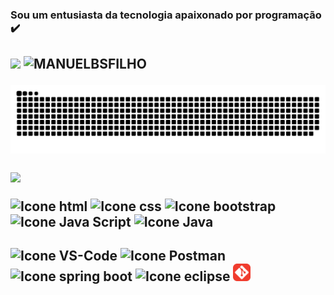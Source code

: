
### Sou um entusiasta da tecnologia apaixonado por programação ✔️ 
<h2
<a href = "https://api.whatsapp.com/send?phone=5571996521211&text=Como%20vai%3F"><img src="https://img.shields.io/badge/WhatsApp-%23333?style=for-the-badge&logo=whatsapp&logoColor=white" target="_blank"></a>
<img height="30" src="https://komarev.com/ghpvc/?username=MANUELBSFILHO&color=blue" alt="MANUELBSFILHO"/>
 
![Snake animation](https://github.com/manuelbsfilho/manuelbsfilho/blob/output/github-contribution-grid-snake.svg)

<p align = "left">
<img loading="lazy" height="153em" src="http://github-readme-streak-stats.herokuapp.com/?user=manuelbsfilho&amp;theme=radical">
</p>
<img height="38px" width="38px" alt="Icone html" src="https://skillicons.dev/icons?i=html"/>
<img height="38px" width="38px" alt="Icone css" src="https://skillicons.dev/icons?i=css"/>
<img height="38px" width="38px" alt="Icone bootstrap" src="https://skillicons.dev/icons?i=bootstrap"/>
<img height="38px" width="38px" alt="Icone Java Script" src="https://skillicons.dev/icons?i=js"/>
<img height="28px" width="28px" alt="Icone Java" src="https://skillicons.dev/icons?i=java"/>
</div>
<h2
<img height="28px" width="28px" alt="Icone spring boot" src="https://skillicons.dev/icons?i=spring boot"/>
<img height="28px" width="28px" alt="Icone VS-Code" src="https://skillicons.dev/icons?i=vscode"/>
<img height="28px" width="28px" alt="Icone Postman" src="https://i.postimg.cc/QNyBTNVk/postman.png"/>
<img height="28px" width="28px" alt="Icone spring boot" src="https://skillicons.dev/icons?i=spring boot"/>
<img height="28px" width="28px" alt="Icone eclipse" src="https://skillicons.dev/icons?i=eclipse"/>
<img height="28px" width="28px" alt="Icone Git" src="https://raw.githubusercontent.com/tandpfun/skill-icons/main/icons/Git.svg"/>


